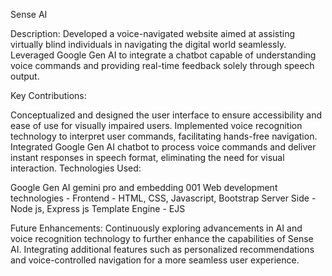 Sense AI

Description: Developed a voice-navigated website aimed at assisting virtually blind individuals in navigating the digital world seamlessly. Leveraged Google Gen AI to integrate a chatbot capable of understanding voice commands and providing real-time feedback solely through speech output.

Key Contributions:

Conceptualized and designed the user interface to ensure accessibility and ease of use for visually impaired users.
Implemented voice recognition technology to interpret user commands, facilitating hands-free navigation.
Integrated Google Gen AI chatbot to process voice commands and deliver instant responses in speech format, eliminating the need for visual interaction.
Technologies Used:

Google Gen AI gemini pro and embedding 001
Web development technologies -
Frontend - HTML, CSS, Javascript, Bootstrap 
Server Side - Node js, Express js
Template Engine - EJS


Future Enhancements:
Continuously exploring advancements in AI and voice recognition technology to further enhance the capabilities of Sense AI.
Integrating additional features such as personalized recommendations and voice-controlled navigation for a more seamless user experience.
